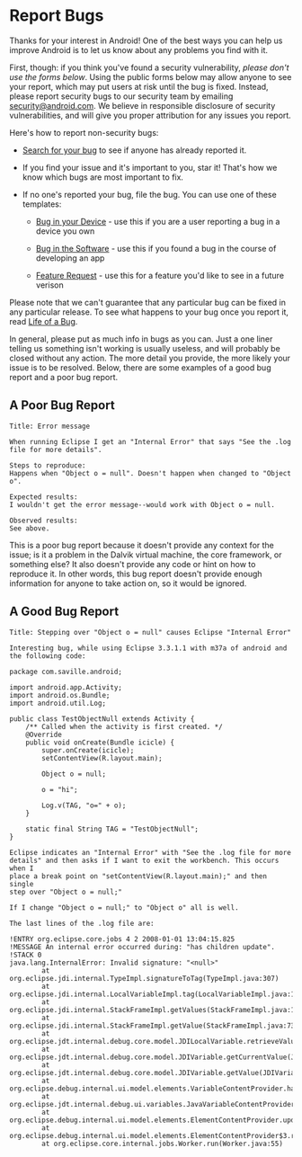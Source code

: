 <!--
   Copyright 2010 The Android Open Source Project 

   Licensed under the Apache License, Version 2.0 (the "License"); 
   you may not use this file except in compliance with the License.
   You may obtain a copy of the License at

       http://www.apache.org/licenses/LICENSE-2.0

   Unless required by applicable law or agreed to in writing, software
   distributed under the License is distributed on an "AS IS" BASIS,
   WITHOUT WARRANTIES OR CONDITIONS OF ANY KIND, either express or implied.
   See the License for the specific language governing permissions and
   limitations under the License.
-->

# Report Bugs #

Thanks for your interest in Android! One of the best ways you can help us
improve Android is to let us know about any problems you find with it.

First, though: if you think you've found a security vulnerability,
*please don't use the forms below*. Using the public forms below may
allow anyone to see your report, which may put users at risk until the bug is
fixed. Instead, please report security bugs to our security team by emailing
<a href="mailto:security@android.com">security@android.com</a>.  We believe in
responsible disclosure of security vulnerabilities, and will give you proper
attribution for any issues you report.

Here's how to report non-security bugs:

- [Search for your bug](http://code.google.com/p/android/issues/advsearch) to see if anyone has already reported it.

- If you find your issue and it's important to you, star it! That's how we know which bugs are most important to fix.

- If no one's reported your bug, file the bug. You can use one of these templates:

    - [Bug in your Device](http://code.google.com/p/android/issues/entry?template=User%20bug%20report) - use this if you are a user reporting a bug in a device you own

    - [Bug in the Software](http://code.google.com/p/android/issues/entry?template=Developer%20bug%20report) - use this if you found a bug in the course of developing an app

    - [Feature Request](http://code.google.com/p/android/issues/entry?template=Feature%20request) - use this for a feature you'd like to see in a future verison

Please note that we can't guarantee that any particular bug can be fixed in
any particular release. To see what happens to your bug once you report it,
read [Life of a Bug](life-of-a-bug.html).

In general, please put as much info in bugs as you can. Just a one liner
telling us something isn't working is usually useless, and will probably be
closed without any action. The more detail you provide, the more likely your
issue is to be resolved. Below, there are some examples of a good bug report
and a poor bug report.

## A Poor Bug Report ##
    Title: Error message

    When running Eclipse I get an "Internal Error" that says "See the .log file for more details".

    Steps to reproduce:
    Happens when "Object o = null". Doesn't happen when changed to "Object o".

    Expected results:
    I wouldn't get the error message--would work with Object o = null.

    Observed results:
    See above.

This is a poor bug report because it doesn't provide any context for the
issue; is it a problem in the Dalvik virtual machine, the core framework, or
something else? It also doesn't provide any code or hint on how to reproduce
it. In other words, this bug report doesn't provide enough information for
anyone to take action on, so it would be ignored.

## A Good Bug Report ##

    Title: Stepping over "Object o = null" causes Eclipse "Internal Error"

    Interesting bug, while using Eclipse 3.3.1.1 with m37a of android and the following code:

    package com.saville.android;

    import android.app.Activity;
    import android.os.Bundle;
    import android.util.Log;

    public class TestObjectNull extends Activity {
        /** Called when the activity is first created. */
        @Override
        public void onCreate(Bundle icicle) {
            super.onCreate(icicle);
            setContentView(R.layout.main);
    
            Object o = null;
    
            o = "hi";
    
            Log.v(TAG, "o=" + o);
        }

        static final String TAG = "TestObjectNull";
    }

    Eclipse indicates an "Internal Error" with "See the .log file for more
    details" and then asks if I want to exit the workbench. This occurs when I
    place a break point on "setContentView(R.layout.main);" and then single
    step over "Object o = null;"

    If I change "Object o = null;" to "Object o" all is well.

    The last lines of the .log file are:

    !ENTRY org.eclipse.core.jobs 4 2 2008-01-01 13:04:15.825
    !MESSAGE An internal error occurred during: "has children update".
    !STACK 0
    java.lang.InternalError: Invalid signature: "<null>"
            at
    org.eclipse.jdi.internal.TypeImpl.signatureToTag(TypeImpl.java:307)
            at
    org.eclipse.jdi.internal.LocalVariableImpl.tag(LocalVariableImpl.java:185)
            at
    org.eclipse.jdi.internal.StackFrameImpl.getValues(StackFrameImpl.java:128)
            at
    org.eclipse.jdi.internal.StackFrameImpl.getValue(StackFrameImpl.java:73)
            at
    org.eclipse.jdt.internal.debug.core.model.JDILocalVariable.retrieveValue(JDILocalVariable.java:57)
            at
    org.eclipse.jdt.internal.debug.core.model.JDIVariable.getCurrentValue(JDIVariable.java:66)
            at
    org.eclipse.jdt.internal.debug.core.model.JDIVariable.getValue(JDIVariable.java:88)
            at
    org.eclipse.debug.internal.ui.model.elements.VariableContentProvider.hasChildren(VariableContentProvider.java:62)
            at
    org.eclipse.jdt.internal.debug.ui.variables.JavaVariableContentProvider.hasChildren(JavaVariableContentProvider.java:73)
            at
    org.eclipse.debug.internal.ui.model.elements.ElementContentProvider.updateHasChildren(ElementContentProvider.java:223)
            at
    org.eclipse.debug.internal.ui.model.elements.ElementContentProvider$3.run(ElementContentProvider.java:200)
            at org.eclipse.core.internal.jobs.Worker.run(Worker.java:55)


